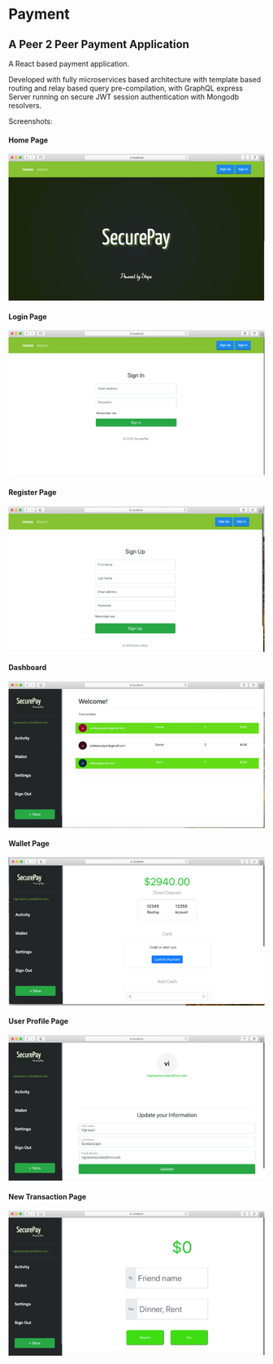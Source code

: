 # Payment 
## A Peer 2 Peer Payment Application 
A React based payment application. 

Developed with fully microservices based architecture with template based routing and relay based query pre-compilation, with GraphQL express Server running on secure JWT session authentication with Mongodb resolvers.

Screenshots:
#### Home Page
![alt-text](https://www.github.com/vikene/payment/raw/master/Screenshots/Picture1.png "Home Page")

#### Login Page
![alt-text](https://www.github.com/vikene/payment/raw/master/Screenshots/Picture2.png "Login Page")

#### Register Page
![alt-text](https://www.github.com/vikene/payment/raw/master/Screenshots/Picture3.png "Register Page")

#### Dashboard
![alt-text](https://www.github.com/vikene/payment/raw/master/Screenshots/Picture4.png "Dashboard Page")

#### Wallet Page
![alt-text](https://www.github.com/vikene/payment/raw/master/Screenshots/Picture5.png "Wallet Page")

#### User Profile Page
![alt-text](https://www.github.com/vikene/payment/raw/master/Screenshots/Picture6.png "User Profile Page")

#### New Transaction Page
![alt-text](https://www.github.com/vikene/payment/raw/master/Screenshots/Picture7.png "New Transaction Page")